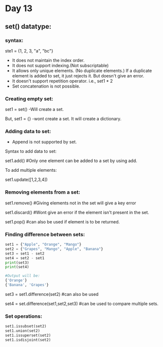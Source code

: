 # Day 13

## set() datatype:

### syntax:

ste1 = {1, 2, 3, "a", "bc"}

* It does not maintain the index order.
* It does not support indexing.(Not subscriptable)
* It allows only unique elements. (No duplicate elements.) If a duplicate element is added to set, it just rejects it. But doesn't give an error.
* It doesn't support repetition operator. i.e., set1 * 2
* Set concatenation is not possible.

### Creating empty set:

set1 = set()	-Will create a set.

But,  set1 = {}	-wont create a set. It will create a dictionary.

### Adding data to set:

* Append is not supported by set.

Syntax to add data to set:

set1.add(<data>)  #Only one element can be added to a set by using add.

To add multiple elements:

set1.update([1,2,3,4])

### Removing elements from a set:

set1.remove(<element>)	#Giving elements not in the set will give a key error

set1.discard(<element>)	#Wont give an error if the element isn't present in the set.

set1.pop(<element>)	#can also be used if element is to be returned.

### Finding difference between sets:

```python
set1 = {"Apple", "Orange", "Mango"}
set2 = {"Grapes", "Mango", "Apple", "Banana"}
set3 = set1 - set2
set4 = set2 - set1
print(set3)
print(set4)

#Output will be:
{'Orange'}
{'Banana', 'Grapes'}
```

set3 = set1.difference(set2)	#can also be used

set4 = set.difference(set1,set2,set3) 	#can be used to compare multiple sets.

### Set operations:

```python
set1.issubset(set2)
set1.union(set2)
set1.issuperset(set2)
set1.isdisjoint(set2)
```

